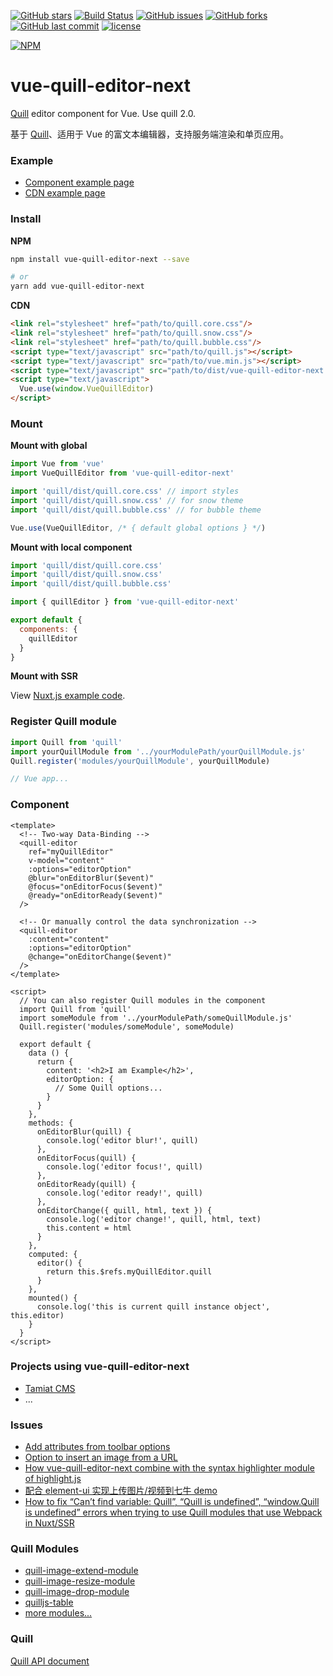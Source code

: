 [![GitHub stars](https://img.shields.io/github/stars/awamwang/vue-quill-editor-next.svg?style=flat-square)](https://github.com/awamwang/vue-quill-editor-next/stargazers)
[![Build Status](https://travis-ci.org/awamwang/vue-quill-editor-next.svg?branch=master)](https://travis-ci.com/awamwang/vue-quill-editor-next)
[![GitHub issues](https://img.shields.io/github/issues/awamwang/vue-quill-editor-next.svg?style=flat-square)](https://github.com/awamwang/vue-quill-editor-next/issues)
[![GitHub forks](https://img.shields.io/github/forks/awamwang/vue-quill-editor-next.svg?style=flat-square)](https://github.com/awamwang/vue-quill-editor-next/network)
[![GitHub last commit](https://img.shields.io/github/last-commit/google/skia.svg?style=flat-square)](https://github.com/awamwang/vue-quill-editor-next)
[![license](https://img.shields.io/github/license/mashape/apistatus.svg?style=flat-square)](https://github.com/awamwang/vue-quill-editor-next)

[![NPM](https://nodei.co/npm/vue-quill-editor-next.png?downloads=true&downloadRank=true&stars=true)](https://nodei.co/npm/vue-quill-editor-next/)

# vue-quill-editor-next

[Quill](https://github.com/quilljs/quill) editor component for Vue. Use quill 2.0.

基于 [Quill](https://github.com/quilljs/quill)、适用于 Vue 的富文本编辑器，支持服务端渲染和单页应用。


### Example

- [Component example page](https://awamwang.github.io/vue-quill-editor-next/)
- [CDN example page](https://jsfiddle.net/surmon/fpojgkmy/)


### Install

**NPM**

``` bash
npm install vue-quill-editor-next --save

# or
yarn add vue-quill-editor-next
```

**CDN**

``` html
<link rel="stylesheet" href="path/to/quill.core.css"/>
<link rel="stylesheet" href="path/to/quill.snow.css"/>
<link rel="stylesheet" href="path/to/quill.bubble.css"/>
<script type="text/javascript" src="path/to/quill.js"></script>
<script type="text/javascript" src="path/to/vue.min.js"></script>
<script type="text/javascript" src="path/to/dist/vue-quill-editor-next.js"></script>
<script type="text/javascript">
  Vue.use(window.VueQuillEditor)
</script>
```

### Mount

**Mount with global**

``` javascript
import Vue from 'vue'
import VueQuillEditor from 'vue-quill-editor-next'

import 'quill/dist/quill.core.css' // import styles
import 'quill/dist/quill.snow.css' // for snow theme
import 'quill/dist/quill.bubble.css' // for bubble theme

Vue.use(VueQuillEditor, /* { default global options } */)
```

**Mount with local component**

```javascript
import 'quill/dist/quill.core.css'
import 'quill/dist/quill.snow.css'
import 'quill/dist/quill.bubble.css'

import { quillEditor } from 'vue-quill-editor-next'

export default {
  components: {
    quillEditor
  }
}
```

**Mount with SSR**

View [Nuxt.js example code](https://github.com/awamwang/awamwang.github.io/tree/source/projects/vue-quill-editor-next/nuxt).

### Register Quill module

```javascript
import Quill from 'quill'
import yourQuillModule from '../yourModulePath/yourQuillModule.js'
Quill.register('modules/yourQuillModule', yourQuillModule)

// Vue app...
```

### Component

``` vue
<template>
  <!-- Two-way Data-Binding -->
  <quill-editor
    ref="myQuillEditor"
    v-model="content"
    :options="editorOption"
    @blur="onEditorBlur($event)"
    @focus="onEditorFocus($event)"
    @ready="onEditorReady($event)"
  />

  <!-- Or manually control the data synchronization -->
  <quill-editor
    :content="content"
    :options="editorOption"
    @change="onEditorChange($event)"
  />
</template>

<script>
  // You can also register Quill modules in the component
  import Quill from 'quill'
  import someModule from '../yourModulePath/someQuillModule.js'
  Quill.register('modules/someModule', someModule)
  
  export default {
    data () {
      return {
        content: '<h2>I am Example</h2>',
        editorOption: {
          // Some Quill options...
        }
      }
    },
    methods: {
      onEditorBlur(quill) {
        console.log('editor blur!', quill)
      },
      onEditorFocus(quill) {
        console.log('editor focus!', quill)
      },
      onEditorReady(quill) {
        console.log('editor ready!', quill)
      },
      onEditorChange({ quill, html, text }) {
        console.log('editor change!', quill, html, text)
        this.content = html
      }
    },
    computed: {
      editor() {
        return this.$refs.myQuillEditor.quill
      }
    },
    mounted() {
      console.log('this is current quill instance object', this.editor)
    }
  }
</script>
```

### Projects using vue-quill-editor-next
- [Tamiat CMS](https://github.com/tamiat/tamiat/)
- ...


### Issues
- [Add attributes from toolbar options](https://github.com/quilljs/quill/issues/1084)
- [Option to insert an image from a URL](https://github.com/quilljs/quill/issues/893)
- [How vue-quill-editor-next combine with the syntax highlighter module of highlight.js](https://github.com/awamwang/vue-quill-editor-next/issues/39)
- [配合 element-ui 实现上传图片/视频到七牛 demo](https://github.com/awamwang/vue-quill-editor-next/issues/102)
- [How to fix “Can’t find variable: Quill”, “Quill is undefined”, “window.Quill is undefined” errors when trying to use Quill modules that use Webpack in Nuxt/SSR](https://github.com/awamwang/vue-quill-editor-next/issues/171#issuecomment-370253411)


### Quill Modules
- [quill-image-extend-module](https://github.com/NextBoy/quill-image-extend-module)
- [quill-image-resize-module](https://github.com/kensnyder/quill-image-resize-module)
- [quill-image-drop-module](https://github.com/kensnyder/quill-image-drop-module)
- [quilljs-table](https://github.com/dost/quilljs-table)
- [more modules...](https://github.com/search?o=desc&q=quill+module&s=stars&type=Repositories&utf8=%E2%9C%93)


### Quill
[Quill API document](https://quilljs.com/docs/quickstart/)

